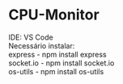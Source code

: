 # CPU-Monitor

IDE: VS Code<br>
Necessário instalar:<br>
express - npm install express<br>
socket.io - npm install socket.io<br>
os-utils - npm install os-utils

